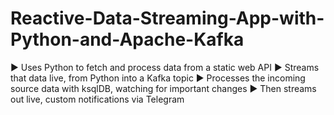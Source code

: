 # Reactive-Data-Streaming-App-with-Python-and-Apache-Kafka
► Uses Python to fetch and process data from a static web API
► Streams that data live, from Python into a Kafka topic 
► Processes the incoming source data with ksqlDB, watching for important changes 
► Then streams out live, custom notifications via Telegram

